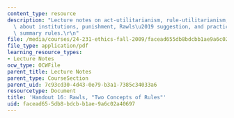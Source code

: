 ```yaml
---
content_type: resource
description: "Lecture notes on act-utilitarianism, rule-utilitarianism, utilitarianism\
  \ about institutions, punishment, Rawls\u2019 suggestion, and practice rules versus\
  \ summary rules.\r\n"
file: /media/courses/24-231-ethics-fall-2009/facead655db8bdcbb1ae9a6c02a40697_MIT24_231F09_lec17.pdf
file_type: application/pdf
learning_resource_types:
- Lecture Notes
ocw_type: OCWFile
parent_title: Lecture Notes
parent_type: CourseSection
parent_uid: 7c93cd30-4d43-0e79-b3a1-7385c34033a6
resourcetype: Document
title: 'Handout 16: Rawls, "Two Concepts of Rules"'
uid: facead65-5db8-bdcb-b1ae-9a6c02a40697
---
```

